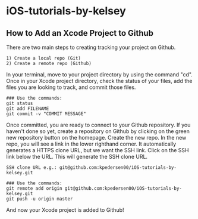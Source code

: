 # iOS-tutorials-by-kelsey

## How to Add an Xcode Project to Github

There are two main steps to creating tracking your project on Github.

```
1) Create a local repo (Git)
2) Create a remote repo (Github)
```

In your terminal, move to your project directory by using the command "cd". Once in your Xcode project directory, check the status of your files, add the files you are looking to track, and commit those files. 

```
### Use the commands: 
git status
git add FILENAME
git commit -v "COMMIT MESSAGE"
```

Once committed, you are ready to connect to your Github repository. If you haven't done so yet, create a repository on Github by clicking on the green new repository button on the homepage. Create the new repo. In the new repo, you will see a link in the lower righthand corner. It automatically generates a HTTPS clone URL, but we want the SSH link. Click on the SSH link below the URL. This will generate the SSH clone URL. 

```
SSH clone URL e.g.: git@github.com:kpedersen00/iOS-tutorials-by-kelsey.git
```

```
### Use the commands: 
git remote add origin git@github.com:kpedersen00/iOS-tutorials-by-kelsey.git
git push -u origin master
```

And now your Xcode project is added to Github!
